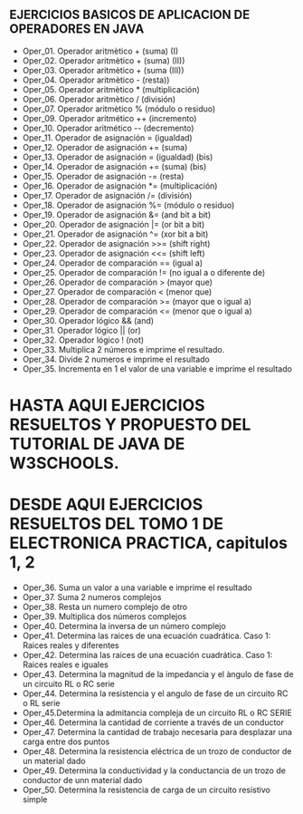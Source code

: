 ## EJERCICIOS BASICOS DE APLICACION DE OPERADORES EN JAVA
- Oper_01. Operador aritmètico + (suma) (I)
- Oper_02. Operador aritmètico + (suma) (II))
- Oper_03. Operador aritmètico + (suma (III))
- Oper_04. Operador aritmètico - (resta))
- Oper_05. Operador aritmètico * (multiplicación)
- Oper_06. Operador aritmètico / (división)
- Oper_07. Operador aritmètico % (módulo o residuo)
- Oper_09. Operador aritmético ++ (incremento)
- Oper_10. Operador aritmético -- (decremento)
- Oper_11. Operador de asignación = (igualdad)
- Oper_12. Operador de asignación += (suma)
- Oper_13. Operador de asignación = (igualdad) (bis)
- Oper_14. Operador de asignación += (suma) (bis)
- Oper_15. Operador de asignación -= (resta)
- Oper_16. Operador de asignación *= (multiplicación)
- Oper_17. Operador de asignación /= (división)
- Oper_18. Operador de asignación %= (módulo o residuo)
- Oper_19. Operador de asignación &= (and bit a bit)
- Oper_20. Operador de asignación |= (or bit a bit)
- Oper_21. Operador de asignación ^= (xor bit a bit)
- Oper_22. Operador de asignación >>= (shift right)
- Oper_23. Operador de asignación <<= (shift left)
- Oper_24. Operador de comparación == (igual a)
- Oper_25. Operador de comparación != (no igual a o diferente de)
- Oper_26. Operador de comparación > (mayor que)
- Oper_27. Operador de comparación < (menor que)
- Oper_28. Operador de comparación >= (mayor que o igual a)
- Oper_29. Operador de comparación <= (menor que o igual a)
- Oper_30. Operador lógico && (and)
- Oper_31. Operador lógico || (or) 
- Oper_32. Operador lógico ! (not)
- Oper_33. Multiplica 2 números e imprime el resultado.
- Oper_34. Divide 2 numeros e imprime el resultado 
- Oper_35. Incrementa en 1 el valor de una variable e imprime el resultado
# HASTA AQUI EJERCICIOS RESUELTOS Y PROPUESTO DEL TUTORIAL DE JAVA DE W3SCHOOLS.
# DESDE AQUI EJERCICIOS RESUELTOS DEL TOMO 1 DE ELECTRONICA PRACTICA, capitulos 1, 2
- Oper_36. Suma un valor a una variable e imprime el resultado
- Oper_37. Suma 2 numeros complejos
- Oper_38. Resta un numero complejo de otro
- Oper_39. Multiplica dos números complejos
- Oper_40. Determina la inversa de un número complejo
- Oper_41. Determina las raices de una ecuación cuadrática. Caso 1: Raices reales y diferentes
- Oper_42. Determina las raices de una ecuación cuadrática. Caso 1: Raices reales e iguales
- Oper_43. Determina la magnitud de la impedancia y el àngulo de fase de un circuito RL o RC serie
- Oper_44. Determina la resistencia y el angulo de fase de un circuito RC o RL serie
- Oper_45.Determina la admitancia compleja de un circuito RL o RC SERIE
- Oper_46. Determina la cantidad de corriente a través de un conductor
- Oper_47. Determina la cantidad de trabajo necesaria para desplazar una carga entre dos puntos
- Oper_48. Determina la resistencia eléctrica de un trozo de conductor de un material dado
- Oper_49. Determina la conductividad y la conductancia de un trozo de conductor de unn material dado
- Oper_50. Determina la resistencia de carga de un circuito resistivo simple 